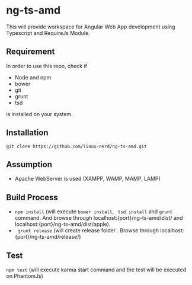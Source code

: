 # ng-ts-amd
This will  provide workspace for Angular Web App development using Typescript and RequireJs Module.

## Requirement
In order to use this repo, check if 
* Node and npm
* bower
* git
* grunt
* tsd

is installed on your system.

## Installation
` git clone https://github.com/linux-nerd/ng-ts-amd.git `

## Assumption
* Apache WebServer is used (XAMPP, WAMP, MAMP, LAMP)

## Build Process
* ` npm install ` (will execute ` bower install `, ` tsd install` and ` grunt ` command. And browse through localhost:{port}/ng-ts-amd/dist/ and localhost:{port}/ng-ts-amd/dist/apple).
* ` grunt release` (will create release folder . Browse through localhost:{port}/ng-ts-amd/release/)

## Test
` npm test ` (will execute karma start  command and the test  will be executed on PhantomJs)